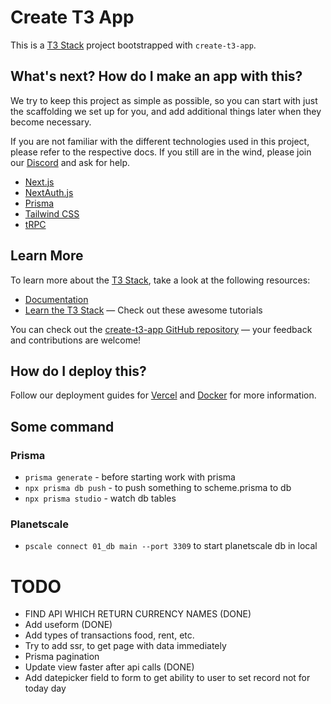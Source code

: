 # Create T3 App

This is a [T3 Stack](https://create.t3.gg/) project bootstrapped with `create-t3-app`.

## What's next? How do I make an app with this?

We try to keep this project as simple as possible, so you can start with just the scaffolding we set up for you, and add additional things later when they become necessary.

If you are not familiar with the different technologies used in this project, please refer to the respective docs. If you still are in the wind, please join our [Discord](https://t3.gg/discord) and ask for help.

- [Next.js](https://nextjs.org)
- [NextAuth.js](https://next-auth.js.org)
- [Prisma](https://prisma.io)
- [Tailwind CSS](https://tailwindcss.com)
- [tRPC](https://trpc.io)

## Learn More

To learn more about the [T3 Stack](https://create.t3.gg/), take a look at the following resources:

- [Documentation](https://create.t3.gg/)
- [Learn the T3 Stack](https://create.t3.gg/en/faq#what-learning-resources-are-currently-available) — Check out these awesome tutorials

You can check out the [create-t3-app GitHub repository](https://github.com/t3-oss/create-t3-app) — your feedback and contributions are welcome!

## How do I deploy this?

Follow our deployment guides for [Vercel](https://create.t3.gg/en/deployment/vercel) and [Docker](https://create.t3.gg/en/deployment/docker) for more information.

## Some command

### Prisma

- `prisma generate` - before starting work with prisma
- `npx prisma db push` - to push something to scheme.prisma to db
- `npx prisma studio` - watch db tables

### Planetscale

- `pscale connect 01_db main --port 3309` to start planetscale db in local

# TODO

- FIND API WHICH RETURN CURRENCY NAMES (DONE)
- Add useform (DONE)
- Add types of transactions food, rent, etc.
- Try to add ssr, to get page with data immediately
- Prisma pagination
- Update view faster after api calls (DONE)
- Add datepicker field to form to get ability to user to set record not for today day
